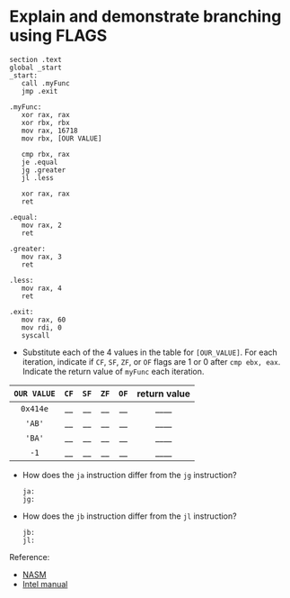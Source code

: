 # Explain and demonstrate branching using FLAGS

```assembly
section .text
global _start
_start:
   call .myFunc
   jmp .exit

.myFunc:
   xor rax, rax
   xor rbx, rbx
   mov rax, 16718
   mov rbx, [OUR VALUE]

   cmp rbx, rax
   je .equal
   jg .greater
   jl .less

   xor rax, rax
   ret

.equal:
   mov rax, 2
   ret

.greater:
   mov rax, 3
   ret

.less:
   mov rax, 4
   ret

.exit:
   mov rax, 60
   mov rdi, 0
   syscall
```

- Substitute each of the 4 values in the table for `[OUR_VALUE]`.  For each iteration, indicate if `CF`, `SF`, `ZF`, or `OF` flags are 1 or 0 after `cmp ebx, eax`.  Indicate the return value of `myFunc` each iteration.

| `OUR VALUE` | `CF` | `SF` | `ZF` | `OF` | return value|
|:-------:|:--:|:--:|:--:|:--:|:-----------:|
| `0x414e`  | __ | __ | __ | __ | ____ |
| `'AB'`  | __ | __ | __ | __ | ____ |
| `'BA'`  | __ | __ | __ | __ | ____ |
| `-1`  | __ | __ | __ | __ | ____ |



- How does the `ja` instruction differ from the `jg` instruction?

   ```text
   ja:
   jg:
   ```

- How does the `jb` instruction differ from the `jl` instruction?

   ```text
   jb:
   jl:
   ```


Reference:

- [NASM](https://www.nasm.us/doc/nasmdoc3.html)
- [Intel manual](https://www.intel.com/content/dam/www/public/us/en/documents/manuals/64-ia-32-architectures-software-developer-instruction-set-reference-manual-325383.pdf)
